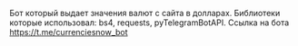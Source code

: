 Бот который выдает значения валют с сайта в долларах.
Библиотеки которые использовал: bs4, requests, pyTelegramBotAPI.
Ссылка на бота https://t.me/currenciesnow_bot
